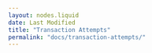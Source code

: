 ```yaml
---
layout: nodes.liquid
date: Last Modified
title: "Transaction Attempts"
permalink: "docs/transaction-attempts/"
---
```

